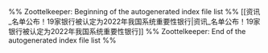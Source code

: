 %% Zoottelkeeper: Beginning of the autogenerated index file list  %%
 [[资讯_名单公布！19家银行被认定为2022年我国系统重要性银行|资讯_名单公布！19家银行被认定为2022年我国系统重要性银行]]
%% Zoottelkeeper: End of the autogenerated index file list  %%
